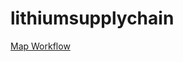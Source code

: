 # lithiumsupplychain

[Map Workflow](https://docs.google.com/document/d/1CMwLFPALd3ne1pOD6bxJHU9_cI3yHNYkrzHj6KnqMio/edit?usp=sharing)


